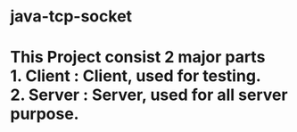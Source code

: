 # java-tcp-socket

This Project consist 2 major parts<br/>
<b>1. Client</b> : Client, used for testing. <br/>
<b>2. Server</b> : Server, used for all server purpose.<br/>
=======================================================
